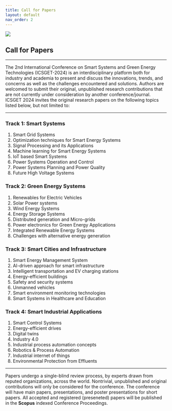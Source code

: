 ```yaml
---
title: Call for Papers
layout: default
nav_order: 2
---
```

![](../../assets/images/bg_windmill.jpg)
## Call for Papers
---
The 2nd International Conference on Smart Systems and Green Energy Technologies (ICSGET-2024) is an interdisciplinary platform both for industry and academia to present and discuss the innovations, trends, and concerns as well as the challenges encountered and solutions. Authors are welcomed to submit their original, unpublished research contributions that are not currently under consideration by another conference/journal. ICSGET 2024 invites the original research papers on the following topics listed below, but not limited to:

---

### Track 1: Smart Systems
1. Smart Grid Systems
2. Optimization techniques for Smart Energy Systems
3. Signal Processing and its Applications
4. Machine learning for Smart Energy Systems
5. IoT based Smart Systems
6. Power Systems Operation and Control
7. Power Systems Planning and Power Quality
8. Future High Voltage Systems

### Track 2: Green Energy Systems
1. Renewables for Electric Vehicles
2. Solar Power systems
3. Wind Energy Systems
4. Energy Storage Systems
5. Distributed generation and Micro-grids
6. Power electronics for Green Energy Applications
7. Integrated Renewable Energy Systems
8. Challenges with alternative energy generation

### Track 3: Smart Cities and Infrastructure
1. Smart Energy Management System
2. AI-driven approach for smart infrastructure
3. Intelligent transportation and EV charging stations
4. Energy-efficient buildings
5. Safety and security systems
6. Unmanned vehicles
7. Smart environment monitoring technologies
8. Smart Systems in Healthcare and Education

### Track 4: Smart Industrial Applications
1. Smart Control Systems
2. Energy-efficient drives
3. Digital twins
4. Industry 4.0
6. Industrial process automation concepts
7. Robotics & Process Automation
8. Industrial internet of things
9. Environmental Protection from Effluents

---

Papers undergo a single-blind review process, by experts drawn from reputed organizations, across the world. Nontrivial, unpublished and original contributions will only be considered for the conference. The conference will have main papers, presentations, and poster presentations for short papers. All accepted and registered (preseneted) papers will be published in the **Scopus** indexed Conference Proceedings.
